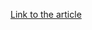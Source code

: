[Link to the article](https://www.akamai.com/blog/security/wartime-sparks-unpredictable-shifts-in-ddos-targeting)
